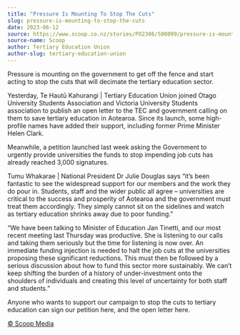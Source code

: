 ```yaml
---
title: "Pressure Is Mounting To Stop The Cuts"
slug: pressure-is-mounting-to-stop-the-cuts
date: 2023-06-12
source: https://www.scoop.co.nz/stories/PO2306/S00099/pressure-is-mounting-to-stop-the-cuts.htm
source-name: Scoop
author: Tertiary Education Union
author-slug: tertiary-education-union
---
```


<p>Pressure is mounting on the government to get off the
fence and start acting to stop the cuts that will decimate
the tertiary education sector.</p>

<p>Yesterday, Te Hautū
Kahurangi | Tertiary Education Union joined Otago University
Students Association and Victoria University Students
association to publish an
open letter to the TEC and government calling on them to
save tertiary education in Aotearoa. Since its launch, some
high-profile names have added their support, including
former Prime Minister Helen Clark.</p>

<p>Meanwhile, a
petition launched last week asking the Government to
urgently provide universities the funds to stop impending
job cuts has already reached 3,000 signatures.</p>

<p>Tumu
Whakarae | National President Dr Julie Douglas says
“it’s been fantastic to see the widespread support for
our members and the work they do pour in. Students, staff
and the wider public all agree – universities are critical
to the success and prosperity of Aotearoa and the government
must treat them accordingly. They simply cannot sit on the
sidelines and watch as tertiary education shrinks away due
to poor funding.”</p>

<p>“We have been talking to
Minister of Education Jan Tinetti, and our most recent
meeting last Thursday was productive. She is listening to
our calls and taking them seriously but the time for
listening is now over. An immediate funding injection is
needed to halt the job cuts at the universities proposing
these significant reductions. This must then be followed by
a serious discussion about how to fund this sector more
sustainably. We can’t keep shifting the burden of a
history of under-investment onto the shoulders of
individuals and creating this level of uncertainty for both
staff and students.”</p>

<p>Anyone who wants to support our
campaign to stop the cuts to tertiary education can sign our
petition here, and the
open letter
here.</p>

<p>
<a href="http://www.scoop.co.nz/about/terms.html" target="_blank"><span>© Scoop Media</span></a>
         </p>